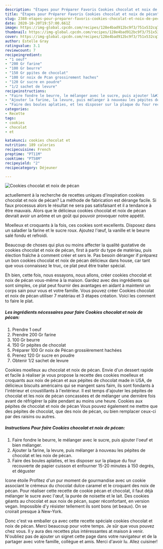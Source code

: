 ```yaml
---
description: "Étapes pour Préparer Favoris Cookies chocolat et noix de pécan"
title: "Étapes pour Préparer Favoris Cookies chocolat et noix de pécan"
slug: 2388-etapes-pour-preparer-favoris-cookies-chocolat-et-noix-de-pecan
date: 2020-10-20T19:57:00.661Z
image: https://img-global.cpcdn.com/recipes/128e4bad912bc9f3/751x532cq70/cookies-chocolat-et-noix-de-pecan-photo-principale-de-la-recette.jpg
thumbnail: https://img-global.cpcdn.com/recipes/128e4bad912bc9f3/751x532cq70/cookies-chocolat-et-noix-de-pecan-photo-principale-de-la-recette.jpg
cover: https://img-global.cpcdn.com/recipes/128e4bad912bc9f3/751x532cq70/cookies-chocolat-et-noix-de-pecan-photo-principale-de-la-recette.jpg
author: Estelle Gray
ratingvalue: 3.1
reviewcount: 7
recipeingredient:
- "1 oeuf"
- "200 Gr farine"
- "100 Gr beurre"
- "150 Gr ppites de chocolat"
- "100 Gr noix de Pcan grossirement haches"
- "120 Gr sucre en poudre"
- "1/2 sachet de levure"
recipeinstructions:
- "Faire fondre le beurre, le mélanger avec le sucre, puis ajouter l&#39;oeuf et bien mélanger."
- "Ajouter la farine, la levure, puis mélanger à nouveau les pépites de chocolat et les noix de pécan."
- "Faire des boules aplaties, et les disposer sur la plaque du four recouverte de papier cuisson et enfourner 15-20 minutes à 150 degrés, et déguster"
categories:
- Recette
tags:
- cookies
- chocolat
- et

katakunci: cookies chocolat et 
nutrition: 189 calories
recipecuisine: French
preptime: "PT11M"
cooktime: "PT58M"
recipeyield: "2"
recipecategory: Déjeuner

---
```



![Cookies chocolat et noix de pécan](https://img-global.cpcdn.com/recipes/128e4bad912bc9f3/751x532cq70/cookies-chocolat-et-noix-de-pecan-photo-principale-de-la-recette.jpg)

actuellement à la recherche de recettes uniques d'inspiration cookies chocolat et noix de pécan? La méthode de fabrication est dérange facile. Si faux processus alors le résultat ne sera pas satisfaisant et il a tendance à être mauvais. Alors que le délicieux cookies chocolat et noix de pécan devrait avoir un arôme et un goût qui pouvoir provoquer notre appétit.

Moelleux et croquants à la fois, ces cookies sont excellents. Disposez dans un saladier la farine et le sucre roux. Ajoutez l&#39;œuf, la vanille et le beurre salé fondu et refroidi.

Beaucoup de choses qui plus ou moins affecter la qualité gustative de cookies chocolat et noix de pécan, first à partir du type de matériau, puis élection fraîche à comment créer et sers le. Pas besoin déranger if préparez un bon cookies chocolat et noix de pécan délicieux dans house, car tant que vous connaissez le truc, ce plat peut être traiter spécial.


Eh bien, cette fois, nous essayons, nous allons, créer cookies chocolat et noix de pécan vous-même à la maison. Gardez avec des ingrédients qui sont simples, ce plat peut fournir des avantages en aidant à maintenir un corps sain pour vous et votre famille. Vous pouvez créer Cookies chocolat et noix de pécan utiliser 7 matériau et 3 étapes création. Voici les comment to faire le plat.

<!--inarticleads1-->

##### Les ingrédients nécessaires pour faire Cookies chocolat et noix de pécan:

1. Prendre 1 oeuf
1. Prendre 200 Gr farine
1.  100 Gr beurre
1.  150 Gr pépites de chocolat
1. Préparer 100 Gr noix de Pécan grossièrement hachées
1. Prenez 120 Gr sucre en poudre
1. Obtenir 1/2 sachet de levure


Cookies moelleux au chocolat et noix de pécan. Envie d&#39;un dessert rapide et facile à réaliser je vous propose la recette des cookies moelleux et croquants aux noix de pécan et aux pépites de chocolat made in USA, de délicieux biscuits américains qui se mangent sans faim, ils sont fondants à l&#39;intérieur et croustillants à l&#39;extérieur. Il est temps d&#39;ajouter les pépites de chocolat et les noix de pécan concassées et de mélanger une dernière fois avant de réfrigérer la pâte pendant au moins une heure. Cookies aux pépites de chocolat et noix de pécan Vous pouvez également ne mettre que des pépites de chocolat, que des noix de pécan, ou bien remplacer ceux-ci par des raisins ou autres. 

<!--inarticleads2-->

##### Instructions Pour faire Cookies chocolat et noix de pécan:

1. Faire fondre le beurre, le mélanger avec le sucre, puis ajouter l&#39;oeuf et bien mélanger.
1. Ajouter la farine, la levure, puis mélanger à nouveau les pépites de chocolat et les noix de pécan.
1. Faire des boules aplaties, et les disposer sur la plaque du four recouverte de papier cuisson et enfourner 15-20 minutes à 150 degrés, et déguster


Icone étoile Profitez d&#39;un pur moment de gourmandise avec un cookie associant le crémeux du chocolat dulce caramel et le croquant des noix de pécan. Pour réaliser cette recette de cookie pécan et chocolat, il faut déjà mélanger le sucre avec l&#39;œuf, la purée de noisette et le lait. Des cookies géants au chocolat et aux noix de pécan, super réconfortant, en version vegan. Impossible d&#39;y résister tellement ils sont bons (et beaux). On se croirait presque à New-York. 


Donc c'est va emballer ça avec cette recette spéciale cookies chocolat et noix de pécan. Merci beaucoup pour votre temps. Je sûr que vous pouvez chez vous. Il y aura des recettes plus  intéressantes at maison à venir. N'oubliez pas de ajouter un signet cette page dans votre navigateur et de la partager avec votre famille, collègue et amis. Merci d'avoir lu. Allez cuisiner!
